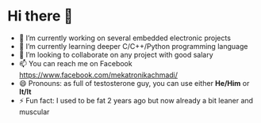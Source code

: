 # Hi there 👋

- 🔭 I’m currently working on several embedded electronic projects
- 🌱 I’m currently learning deeper C/C++/Python programming language
- 👯 I’m looking to collaborate on any project with good salary
- 📫 You can reach me on Facebook https://www.facebook.com/mekatronikachmadi/
- 😄 Pronouns: as full of testosterone guy, you can use either **He/Him** or **It/It**
- ⚡ Fun fact: I used to be fat 2 years ago but now already a bit leaner and muscular
